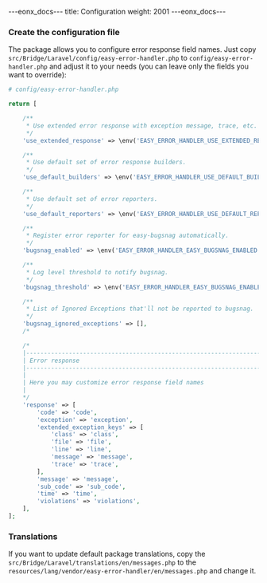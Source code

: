 ---eonx_docs---
title: Configuration
weight: 2001
---eonx_docs---

### Create the configuration file

The package allows you to configure error response field names.
Just copy `src/Bridge/Laravel/config/easy-error-handler.php` to `config/easy-error-handler.php` and adjust it to
your needs (you can leave only the fields you want to override):

```php
# config/easy-error-handler.php

return [

    /**
     * Use extended error response with exception message, trace, etc.
     */
    'use_extended_response' => \env('EASY_ERROR_HANDLER_USE_EXTENDED_RESPONSE', false),

    /**
     * Use default set of error response builders.
     */
    'use_default_builders' => \env('EASY_ERROR_HANDLER_USE_DEFAULT_BUILDERS', true),

    /**
     * Use default set of error reporters.
     */
    'use_default_reporters' => \env('EASY_ERROR_HANDLER_USE_DEFAULT_REPORTERS', true),

    /**
     * Register error reporter for easy-bugsnag automatically.
     */
    'bugsnag_enabled' => \env('EASY_ERROR_HANDLER_EASY_BUGSNAG_ENABLED', true),

    /**
     * Log level threshold to notify bugsnag.
     */
    'bugsnag_threshold' => \env('EASY_ERROR_HANDLER_EASY_BUGSNAG_ENABLED', null),

    /**
     * List of Ignored Exceptions that'll not be reported to bugsnag.
     */
    'bugsnag_ignored_exceptions' => [],
    /*

    /*
    |--------------------------------------------------------------------------
    | Error response
    |--------------------------------------------------------------------------
    |
    | Here you may customize error response field names
    |
    */
    'response' => [
        'code' => 'code',
        'exception' => 'exception',
        'extended_exception_keys' => [
            'class' => 'class',
            'file' => 'file',
            'line' => 'line',
            'message' => 'message',
            'trace' => 'trace',
        ],
        'message' => 'message',
        'sub_code' => 'sub_code',
        'time' => 'time',
        'violations' => 'violations',
    ],
];
```

### Translations

If you want to update default package translations, copy the `src/Bridge/Laravel/translations/en/messages.php`
to the `resources/lang/vendor/easy-error-handler/en/messages.php` and change it.
